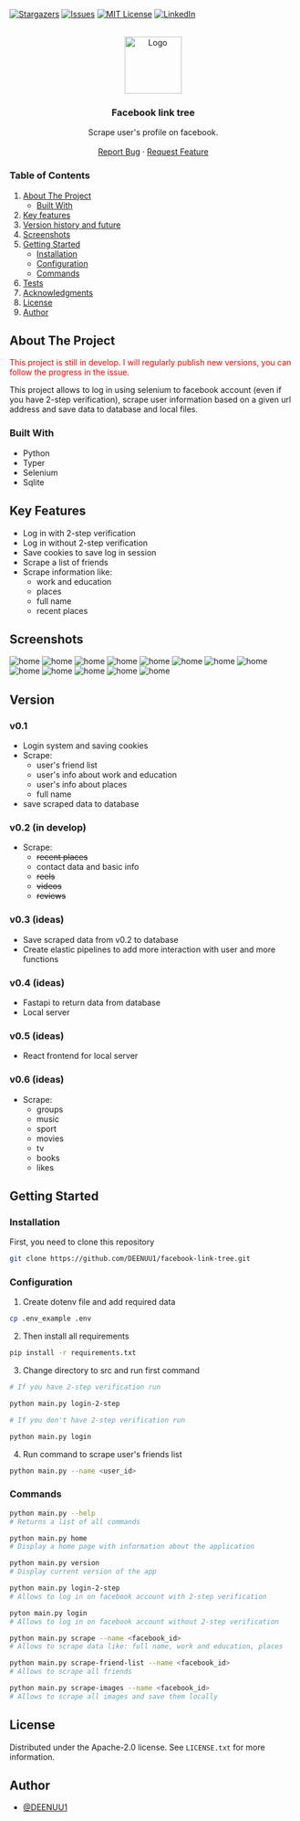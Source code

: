 [![Stargazers][stars-shield]][stars-url]
[![Issues][issues-shield]][issues-url]
[![MIT License][license-shield]][license-url]
[![LinkedIn][linkedin-shield]][linkedin-url]




<br />
<div align="center">
  <a href="https://github.com/DEENUU1/">
    <img src="assets/facebook.png" alt="Logo" width="100" height="100">
  </a>

  <h3 align="center">Facebook link tree</h3>

  <p align="center">
    Scrape user's profile on facebook.
    <br />
    <br />
    <a href="https://github.com/DEENUU1/OLX-Analytics/issues">Report Bug</a>
    ·
    <a href="https://github.com/DEENUU1/OLX-Analytics/issues">Request Feature</a>
  </p>
</div>



<!-- TABLE OF CONTENTS -->

### Table of Contents
  <ol>
    <li>
      <a href="#about-the-project">About The Project</a>
      <ul>
        <li><a href="#built-with">Built With</a></li>
      </ul>
    </li>
    <li><a href="#key-features">Key features</a></li>
    <li><a href="#version">Version history and future</a></li>
    <li><a href="#screenshots">Screenshots</a></li>
    <li>
      <a href="#getting-started">Getting Started</a>
      <ul>
        <li><a href="#installation">Installation</a></li>
        <li><a href="#configuration">Configuration</a></li>
        <li><a href="#commands">Commands</a></li>
      </ul>
    </li>
    <li><a href="#unit-tests">Tests</a></li>
    <li><a href="#acknowledgments">Acknowledgments</a></li>
    <li><a href="#license">License</a></li>
    <li><a href="#author">Author</a></li>
  </ol>

<!-- ABOUT THE PROJECT -->
## About The Project
<p style="color: red">This project is still in develop. I will regularly publish new versions, you can follow the progress in the issue.</p>

This project allows to log in using selenium to facebook account (even if you have 2-step verification), 
scrape user information based on a given url address and save data to database and local files.



### Built With
- Python
- Typer
- Selenium
- Sqlite

## Key Features
- Log in with 2-step verification
- Log in without 2-step verification
- Save cookies to save log in session
- Scrape a list of friends
- Scrape information like:
  - work and education
  - places
  - full name
  - recent places 


## Screenshots

<img src="assets/app1.png" alt="home">
<img src="assets/app2.png" alt="home">
<img src="assets/app3.png" alt="home">
<img src="assets/app4.png" alt="home">
<img src="assets/app5.png" alt="home">
<img src="assets/app6.png" alt="home">
<img src="assets/app7.png" alt="home">
<img src="assets/app8.png" alt="home">
<img src="assets/app9.png" alt="home">
<img src="assets/app10.png" alt="home">
<img src="assets/app11.png" alt="home">
<img src="assets/app12.png" alt="home">
<img src="assets/app13.png" alt="home">

## Version
### v0.1
- Login system and saving cookies 
- Scrape:
  - user's friend list
  - user's info about work and education
  - user's info about places
  - full name 
- save scraped data to database

### v0.2 (in develop)
- Scrape:
  - ~~recent places~~
  - contact data and basic info
  - ~~reels~~
  - ~~videos~~
  - ~~reviews~~
  
### v0.3 (ideas)
- Save scraped data from v0.2 to database 
- Create elastic pipelines to add more interaction with user and more functions

### v0.4 (ideas)
- Fastapi to return data from database 
- Local server 

### v0.5 (ideas)
- React frontend for local server 

### v0.6 (ideas)
- Scrape:
  - groups
  - music
  - sport
  - movies
  - tv
  - books
  - likes

<!-- GETTING STARTED -->
## Getting Started

### Installation

First, you need to clone this repository
```bash
git clone https://github.com/DEENUU1/facebook-link-tree.git
```

### Configuration
1. Create dotenv file and add required data 
```bash
cp .env_example .env 
````
2. Then install all requirements
```bash
pip install -r requirements.txt
```
3. Change directory to src and run first command
```bash
# If you have 2-step verification run

python main.py login-2-step

# If you don't have 2-step verification run

python main.py login
```
4. Run command to scrape user's friends list
```bash
python main.py --name <user_id>
```


### Commands
```bash
python main.py --help 
# Returns a list of all commands

python main.py home
# Display a home page with information about the application

python main.py version
# Display current version of the app

python main.py login-2-step
# Allows to log in on facebook account with 2-step verification

pyton main.py login
# Allows to log in on facebook account without 2-step verification

python main.py scrape --name <facebook_id>
# Allows to scrape data like: full name, work and education, places

python main.py scrape-friend-list --name <facebook_id>
# Allows to scrape all friends 

python main.py scrape-images --name <facebook_id>
# Allows to scrape all images and save them locally
```

<!-- LICENSE -->
## License

Distributed under the Apache-2.0 license. See `LICENSE.txt` for more information.


## Author

- [@DEENUU1](https://www.github.com/DEENUU1)


<!-- MARKDOWN LINKS & IMAGES -->
<!-- https://www.markdownguide.org/basic-syntax/#reference-style-links -->
[contributors-shield]: https://img.shields.io/github/contributors/DEENUU1/facebook-spy.svg?style=for-the-badge
[contributors-url]: https://github.com/DEENUU1/facebook-spy/graphs/contributors
[forks-shield]: https://img.shields.io/github/forks/DEENUU1/facebook-spy.svg?style=for-the-badge
[forks-url]: https://github.com/DEENUU1/facebook-spy/network/members
[stars-shield]: https://img.shields.io/github/stars/DEENUU1/facebook-spy.svg?style=for-the-badge
[stars-url]: https://github.com/DEENUU1/facebook-spy/stargazers
[issues-shield]: https://img.shields.io/github/issues/DEENUU1/facebook-spy.svg?style=for-the-badge
[issues-url]: https://github.com/DEENUU1/facebook-spy/issues
[license-shield]: https://img.shields.io/github/license/DEENUU1/facebook-spy.svg?style=for-the-badge
[license-url]: https://github.com/DEENUU1/facebook-link-tree/blob/main/LICENSE
[linkedin-shield]: https://img.shields.io/badge/-LinkedIn-black.svg?style=for-the-badge&logo=linkedin&colorB=555
[linkedin-url]: https://www.linkedin.com/in/kacper-wlodarczyk/
